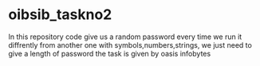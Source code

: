 # oibsib_taskno2
In this repository code give us a random password every time we run it diffrently from another one with symbols,numbers,strings,
we just need to give a length of password the task is given by oasis infobytes
